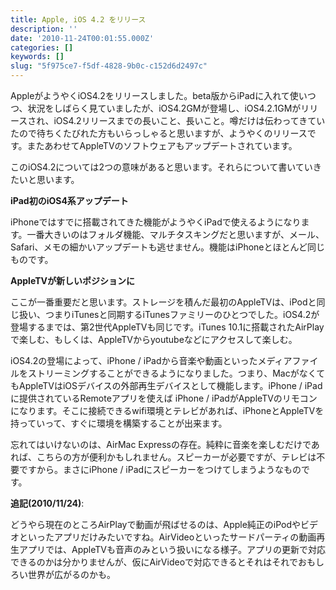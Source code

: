 ```yaml
---
title: Apple, iOS 4.2 をリリース
description: ''
date: '2010-11-24T00:01:55.000Z'
categories: []
keywords: []
slug: "5f975ce7-f5df-4828-9b0c-c152d6d2497c"
---
```

AppleがようやくiOS4.2をリリースしました。beta版からiPadに入れて使いつつ、状況をしばらく見ていましたが、iOS4.2GMが登場し、iOS4.2.1GMがリリースされ、iOS4.2リリースまでの長いこと、長いこと。噂だけは伝わってきていたので待ちくたびれた方もいらっしゃると思いますが、ようやくのリリースです。またあわせてAppleTVのソフトウェアもアップデートされています。

このiOS4.2については2つの意味があると思います。それらについて書いていきたいと思います。

**iPad初のiOS4系アップデート**

iPhoneではすでに搭載されてきた機能がようやくiPadで使えるようになります。一番大きいのはフォルダ機能、マルチタスキングだと思いますが、メール、Safari、メモの細かいアップデートも逃せません。機能はiPhoneとほとんど同じものです。

**AppleTVが新しいポジションに**

ここが一番重要だと思います。ストレージを積んだ最初のAppleTVは、iPodと同じ扱い、つまりiTunesと同期するiTunesファミリーのひとつでした。iOS4.2が登場するまでは、第2世代AppleTVも同じです。iTunes 10.1に搭載されたAirPlayで楽しむ、もしくは、AppleTVからyoutubeなどにアクセスして楽しむ。

iOS4.2の登場によって、iPhone / iPadから音楽や動画といったメディアファイルをストリーミングすることができるようになりました。つまり、MacがなくてもAppleTVはiOSデバイスの外部再生デバイスとして機能します。iPhone / iPadに提供されているRemoteアプリを使えば iPhone / iPadがAppleTVのリモコンになります。そこに接続できるwifi環境とテレビがあれば、iPhoneとAppleTVを持っていって、すぐに環境を構築することが出来ます。

忘れてはいけないのは、AirMac Expressの存在。純粋に音楽を楽しむだけであれば、こちらの方が便利かもしれません。スピーカーが必要ですが、テレビは不要ですから。まさにiPhone / iPadにスピーカーをつけてしまうようなものです。

**追記(2010/11/24)**:

どうやら現在のところAirPlayで動画が飛ばせるのは、Apple純正のiPodやビデオといったアプリだけみたいですね。AirVideoといったサードパーティの動画再生アプリでは、AppleTVも音声のみという扱いになる様子。アプリの更新で対応できるのかは分かりませんが、仮にAirVideoで対応できるとそれはそれでおもしろい世界が広がるのかも。